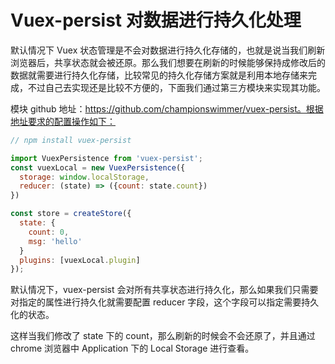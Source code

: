 # Vuex-persist 对数据进行持久化处理

默认情况下 Vuex 状态管理是不会对数据进行持久化存储的，也就是说当我们刷新浏览器后，共享状态就会被还原。那么我们想要在刷新的时候能够保持成修改后的数据就需要进行持久化存储，比较常见的持久化存储方案就是利用本地存储来完成，不过自己去实现还是比较不方便的，下面我们通过第三方模块来实现其功能。

模块 github 地址：https://github.com/championswimmer/vuex-persist。根据地址要求的配置操作如下：

```js
// npm install vuex-persist

import VuexPersistence from 'vuex-persist';
const vuexLocal = new VuexPersistence({
  storage: window.localStorage,
  reducer: (state) => ({count: state.count})
})

const store = createStore({
  state: {
    count: 0,
    msg: 'hello'
  }
  plugins: [vuexLocal.plugin]
});
```

默认情况下，vuex-persist 会对所有共享状态进行持久化，那么如果我们只需要对指定的属性进行持久化就需要配置 reducer 字段，这个字段可以指定需要持久化的状态。

这样当我们修改了 state 下的 count，那么刷新的时候会不会还原了，并且通过 chrome 浏览器中 Application 下的 Local Storage 进行查看。
